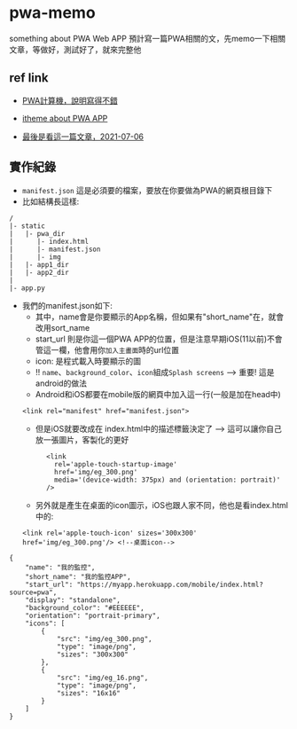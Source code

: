 # pwa-memo
something about PWA Web APP
預計寫一篇PWA相關的文，先memo一下相關文章，等做好，測試好了，就來完整他

## ref link
- [PWA計算機，說明寫得不錯](https://zhung.com.tw/project/pwa-calculator/)
- [itheme about PWA APP](https://ithelp.ithome.com.tw/articles/10188514)

- [最後是看這一篇文章，2021-07-06](https://blog.techbridge.cc/2018/10/13/pwa-in-action/)

## 實作紀錄

- `manifest.json` 這是必須要的檔案，要放在你要做為PWA的網頁根目錄下
- 比如結構長這樣:
```
/
|- static
|   |- pwa_dir
|      |- index.html
|      |- manifest.json
|      |- img
|   |- app1_dir
|   |- app2_dir
|
|- app.py
```
- 我們的manifest.json如下:
  - 其中，name會是你要顯示的App名稱，但如果有"short_name"在，就會改用sort_name
  - start_url 則是你這一個PWA APP的位置，但是注意早期iOS(11以前)不會管這一欄，他會用你`加入主畫面`時的url位置
  - icon: 是程式載入時要顯示的圖
  - !! `name`、`background_color`、`icon`組成`Splash screens` --> 重要! 這是android的做法
  - Android和iOS都要在mobile版的網頁中加入這一行(一般是加在head中)
  ```
  <link rel="manifest" href="manifest.json">
  ```
  - 但是iOS就要改成在 index.html中的描述標籤決定了 --> 這可以讓你自己放一張圖片，客製化的更好
  ```
        <link
          rel='apple-touch-startup-image'
          href='img/eg_300.png'
          media='(device-width: 375px) and (orientation: portrait)'
        />  
  ```
  - 另外就是產生在桌面的icon圖示，iOS也跟人家不同，他也是看index.html中的:
  ```
  <link rel='apple-touch-icon' sizes='300x300' href='img/eg_300.png'/> <!--桌面icon-->
  ```
```
{
    "name": "我的監控",
    "short_name": "我的監控APP",
    "start_url": "https://myapp.herokuapp.com/mobile/index.html?source=pwa",
    "display": "standalone",
    "background_color": "#EEEEEE",
    "orientation": "portrait-primary",
    "icons": [
        {
            "src": "img/eg_300.png",
            "type": "image/png",
            "sizes": "300x300"
        },
        {
            "src": "img/eg_16.png",
            "type": "image/png",
            "sizes": "16x16"
        }
    ]
}
```

